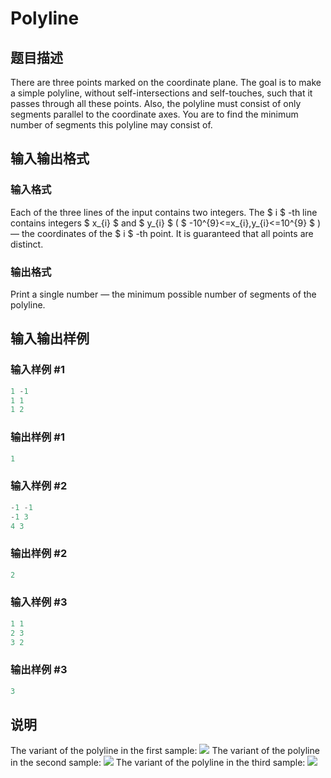 # Polyline

## 题目描述

There are three points marked on the coordinate plane. The goal is to make a simple polyline, without self-intersections and self-touches, such that it passes through all these points. Also, the polyline must consist of only segments parallel to the coordinate axes. You are to find the minimum number of segments this polyline may consist of.

## 输入输出格式

### 输入格式

Each of the three lines of the input contains two integers. The $ i $ -th line contains integers $ x_{i} $ and $ y_{i} $ ( $ -10^{9}<=x_{i},y_{i}<=10^{9} $ ) — the coordinates of the $ i $ -th point. It is guaranteed that all points are distinct.

### 输出格式

Print a single number — the minimum possible number of segments of the polyline.

## 输入输出样例

### 输入样例 #1

```cpp
1 -1
1 1
1 2

```
### 输出样例 #1

```cpp
1

```
### 输入样例 #2

```cpp
-1 -1
-1 3
4 3

```
### 输出样例 #2

```cpp
2

```
### 输入样例 #3

```cpp
1 1
2 3
3 2

```
### 输出样例 #3

```cpp
3

```
## 说明

The variant of the polyline in the first sample: ![](https://cdn.luogu.com.cn/upload/vjudge_pic/CF617D/63f692b50a472554d59036ef2a100d59042e2dc0.png) The variant of the polyline in the second sample: ![](https://cdn.luogu.com.cn/upload/vjudge_pic/CF617D/34386a260e543db1444df48045b07346eae9a856.png) The variant of the polyline in the third sample: ![](https://cdn.luogu.com.cn/upload/vjudge_pic/CF617D/8a9525788522d611eac35a20805448f8442e2459.png)

